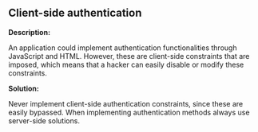 
Client-side authentication
-------

**Description:**

An application could implement authentication functionalities through JavaScript and HTML. However, these are client-side constraints that are imposed, which means that a hacker can easily disable or modify these constraints.


**Solution:**

Never implement client-side authentication constraints, since these are easily bypassed. When implementing authentication methods always use server-side solutions.

	